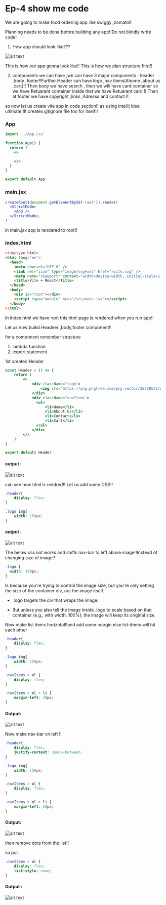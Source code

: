 # Ep-4 show me code

We are going to make food ordering app  like swiggy ,zomato!!

Planning needs to be done before building any app!!Do not blindly write code!

1. How app should look like???

![alt text](Gfff_250603_101329.jpg)

This is how our app gonna look like!! This is how we plan structure first!! 

2. components we can have ,we can have 3 major components : header ,body ,footer!!Further Header can have logo ,nav items(Ahome ,about us ,cart)!! Then body we have search , then we will have card container so we have Retuarant container inside that we have Retuarant card !! Then at footer we have copyright ,links ,Adresss and contact !!

so now let us create vite app in code section!! as using intellij idea ultimate!!It creates gitignore file too for itself!!


### App

```jsx
import './App.css'

function App() {
  return (
    <>

    </>
  )
}

export default App
```
### main.jsx

```jsx
createRoot(document.getElementById('root')).render(
  <StrictMode>
    <App />
  </StrictMode>,
)

```

in main.jsx app is rendered to root!!

### index.html 

```html
<!doctype html>
<html lang="en">
  <head>
    <meta charset="UTF-8" />
    <link rel="icon" type="image/svg+xml" href="/vite.svg" />
    <meta name="viewport" content="width=device-width, initial-scale=1.0" />
    <title>Vite + React</title>
  </head>
  <body>
    <div id="root"></div>
    <script type="module" src="/src/main.jsx"></script>
  </body>
</html>

```

In index.html we have root this html page is rendered when you run app!!

Let us now buikd Headeer ,body,footer component!!

for a component remember structure 
1. lambda function 
2. export statement

1st created Header 

```jsx
const Header = () => {
    return (
        <>
            <div className="logo">
                <img src="https://png.pngtree.com/png-vector/20220623/ourmid/pngtree-food-logo-png-image_5296974.png" alt="logo" />
            </div>
            <div className="navItems">
              <ul>
                  <li>Home</li>
                  <li>About Us</li>
                  <li>Contact</li>
                  <li>Cart</li>
              </ul>
            </div>
        </>
    )
}

export default Header
```

#### output :

![alt text](image.png)

can see how html is rendred!! Let us add some CSS!!

```css
.header{
    display: flex;
}

.logo img{
    width: 150px;
}
```
#### output :
![alt text](image-1.png)

The below css not works and shifts nav-bar to left above image!!Instead of changing size of image!!
```css
.logo {
  width: 100px;
}
```

Is because you're trying to control the image size, but you're only setting the size of the container div, not the image itself.

- .logo targets the div that wraps the image.

- But unless you also tell the image inside .logo to scale based on that container (e.g., with width: 100%), the image will keep its original size.

Now make list items horizntal!!and add some margin else list-items will hit each other

```css
.header{
    display: flex;
}

.logo img{
    width: 150px;
}

.navItems > ul {
    display: flex;
}

.navItems > ul > li {
    margin-left: 20px;
}
```
#### Output:
![alt text](image-2.png)

Now make nav-bar on left !!

```css
.header{
    display: flex;
    justify-content: space-between;
}

.logo img{
    width: 150px;
}

.navItems > ul {
    display: flex;
}

.navItems > ul > li {
    margin-left: 20px;
}
```

#### Output: 

![alt text](image-3.png)

then remove dots from the list!!

so put 

```css
.navItems > ul {
    display: flex;
    list-style: none;
}

```

#### Output :

![alt text](image-4.png)